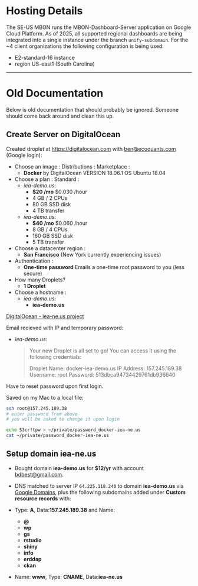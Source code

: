 # Hosting Details
The SE-US MBON runs the MBON-Dashboard-Server application on Google Cloud Platform.
As of 2025, all supported regional dashboards are being integrated into a single instance under the branch `unify-subdomain`.
For the ~4 client organizations the following configuration is being used:

* E2-standard-16 instance
* region US-east1 (South Carolina)

-------------------------------

# Old Documentation
Below is old documentation that should probably be ignored.
Someone should come back around and clean this up.

## Create Server on DigitalOcean

Created droplet at https://digitalocean.com with ben@ecoquants.com (Google login):

- Choose an image : Distributions : Marketplace :
  - **Docker** by DigitalOcean VERSION 18.06.1 OS Ubuntu 18.04
- Choose a plan : Standard :
  - _iea-demo.us_:
    - **$20 /mo** $0.030 /hour
    - 4 GB / 2 CPUs
    - 80 GB SSD disk
    - 4 TB transfer
  - _iea-demo.us_:
    - **$40 /mo** $0.060 /hour
    - 8 GB / 4 CPUs
    - 160 GB SSD disk
    - 5 TB transfer
- Choose a datacenter region :
  - **San Francisco** (New York currently experiencing issues)
- Authentication :
  - **One-time password**
    Emails a one-time root password to you (less secure)
- How many Droplets?
  - **1  Droplet**
- Choose a hostname :
  - _iea-demo.us_:
    - **iea-demo.us**

[DigitalOcean - iea-ne.us project](https://cloud.digitalocean.com/projects/367d3107-1892-46a8-ba53-2f10b9ba1e2d/resources?i=c03c66)


Email recieved with IP and temporary password:

- _iea-demo.us_:

  > Your new Droplet is all set to go! You can access it using the following credentials:
  >
  > Droplet Name: docker-iea-demo.us
  > IP Address: 157.245.189.38
  > Username: root
  > Password: 513dbca94734429761db936640

Have to reset password upon first login.

Saved on my Mac to a local file:

```bash
ssh root@157.245.189.38
# enter password from above
# you will be asked to change it upon login
```

```bash
echo S3cr!tpw > ~/private/password_docker-iea-ne.us
cat ~/private/password_docker-iea-ne.us
```



## Setup domain iea-ne.us

- Bought domain **iea-demo.us** for **$12/yr** with account bdbest@gmail.com.

- DNS matched to server IP `64.225.118.240` to domain **iea-demo.us** via [Google Domains]( https://domains.google.com/m/registrar/iea-ne.us/dns), plus the following subdomains added under **Custom resource records** with:

- Type: **A**, Data:**157.245.189.38** and Name:
  - **@**
  - **wp**
  - **gs**
  - **rstudio**
  - **shiny**
  - **info**
  - **erddap**
  - **ckan**
- Name: **www**, Type: **CNAME**, Data:**iea-ne.us**
